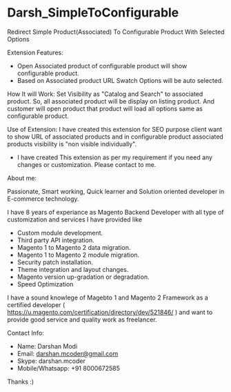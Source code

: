 # Darsh_SimpleToConfigurable
Redirect Simple Product(Associated) To Configurable Product With Selected Options

Extension Features:
- Open Associated product of configurable product will show configurable product.
- Based on Associated product URL Swatch Options will be auto selected.

How It will Work:
Set Visibility as "Catalog and Search" to associated product. So, all associated product will be display on listing product. And customer will open product that product will load all options same as configurable product.

Use of Extension:
I have created this extension for SEO purpose client want to show URL of associated products and in configurable product associated products visibility is "non visible individually". 

- I have created This extension as per my requirement if you need any changes or customization. Please contact to me.

About me:

Passionate, Smart working, Quick learner and Solution oriented developer in E-commerce technology.

I have 8 years of experiance as Magento Backend Developer with all type of customization and services I have provided like
- Custom module development.
- Third party API integration.
- Magento 1 to Magento 2 data migration.
- Magento 1 to Magento 2 module migration.
- Security patch installation.
- Theme integration and layout changes.
- Magento version up-gradation or degradation.
- Speed Optimization

I have a sound knowlege of Magebto 1 and Magento 2 Framework as a certified developer ( https://u.magento.com/certification/directory/dev/521846/ ) and want to provide good service and quality work as freelancer.

Contact Info:
- Name: Darshan Modi
- Email: darshan.mcoder@gmail.com
- Skype: darshan.mcoder
- Mobile/Whatsapp: +91 8000672585

Thanks :)
